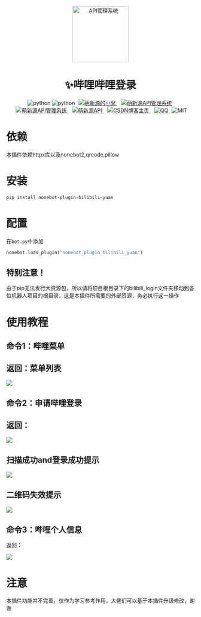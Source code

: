 <p align="center">
  <a href="https://v2.nonebot.dev/"><img src="https://zsy.juncikeji.xyz/i/img/mxy.png" width="150" height="150" alt="API管理系统"></a>
</p>
<div align="center">
    <h1 align="center">✨哔哩哔哩登录</h1>
</div>
<p align="center">
<!-- 插件名称 -->
<img src="https://img.shields.io/badge/插件名称-哔哩哔哩登录-blue" alt="python">
<!-- 插件名称 -->
<img src="https://img.shields.io/badge/Python-3.8+-blue" alt="python">
<a style="margin-inline:5px" target="_blank" href="http://blog.juncikeji.xyz/">
	<img src="https://img.shields.io/badge/Blog-个人博客-FDE6E0?style=flat&logo=Blogger" title="萌新源的小窝">
</a>
<a style="margin-inline:5px" target="_blank" href="https://github.com/mengxinyuan638/mxy-api-system">
	<img src="https://img.shields.io/badge/github-萌新源API管理系统-FDE6E0?style=flat&logo=github" title="萌新源API管理系统">
</a>
<a style="margin-inline:5px" target="_blank" href="https://gitee.com/meng-xinyuan-mxy/mxy-api">
	<img src="https://img.shields.io/badge/gitee-萌新源API管理系统-FDE6E0?style=flat&logo=gitee" title="萌新源API管理系统">
</a>
<!-- 萌新源API -->
<a style="margin-inline:5px" target="_blank" href="https://api.juncikeji.xyz/">
	<img src="https://img.shields.io/badge/API-萌新源-blue?style=flat&logo=PHP" title="萌新源API">
</a>
<!-- CSDN博客 -->
<a style="margin-inline:5px" target="_blank" href="https://blog.csdn.net/m0_66648798">
	<img src="https://img.shields.io/badge/CSDN-博客-c32136?style=flat&logo=C" title="CSDN博客主页">
</a>
<!-- QQ群 -->
<a style="margin-inline:5px" target="_blank" href="https://jq.qq.com/?_wv=1027&k=5Ot4AUXh">
	<img src="https://img.shields.io/badge/QQ群-934541995-0cedbe?style=flat&logo=Tencent QQ" title="QQ">
</a>
<img src="https://img.shields.io/badge/license-MIT-blue" alt="MIT">
</p>



# 依赖

本插件依赖httpx库以及nonebot2,qrcode,pillow



# 安装

```bash
pip install nonebot-plugin-bilibili-yuan
```



# 配置

在`bot.py`中添加
```python
nonebot.load_plugin("nonebot_plugin_bilibili_yuan")
```

## 特别注意！

由于pip无法发行大资源包，所以请将项目根目录下的bilibili_login文件夹移动到各位机器人项目的根目录，这是本插件所需要的外部资源，务必执行这一操作

# 使用教程

## 命令1：哔哩菜单

## 返回：菜单列表

![](https://zsy.juncikeji.xyz/i/img/bili_menu.png)

## 命令2：申请哔哩登录

## 返回：

![](https://zsy.juncikeji.xyz/i/img/bili_login_qrcode.png)



## 扫描成功and登录成功提示

![](https://zsy.juncikeji.xyz/i/img/bili_check.png)

## 二维码失效提示

![](https://zsy.juncikeji.xyz/i/img/bili_no.png)

## 命令3：哔哩个人信息

返回：

![](https://zsy.juncikeji.xyz/i/img/bili_data_person.png)



# 注意

本插件功能并不完善，仅作为学习参考作用，大佬们可以基于本插件升级修改，谢谢